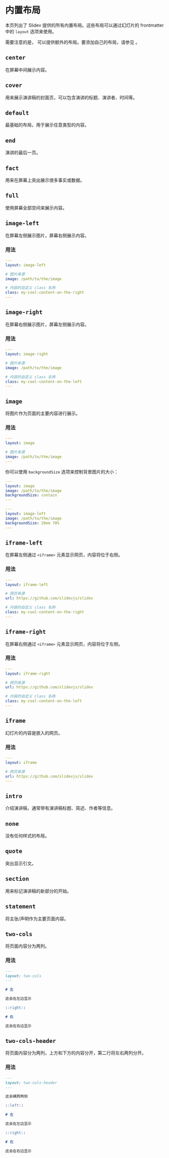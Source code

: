 # 内置布局

本页列出了 Slidev 提供的所有内置布局。这些布局可以通过幻灯片的 frontmatter 中的 `layout` 选项来使用。

需要注意的是，<LinkInline link="guide/theme-addon" /> 可以提供额外的布局。要添加自己的布局，请参见 <LinkInline link="guide/write-layout" />。

## `center`

在屏幕中间展示内容。

## `cover`

用来展示演讲稿的封面页，可以包含演讲的标题、演讲者、时间等。

## `default`

最基础的布局，用于展示任意类型的内容。

## `end`

演讲的最后一页。

## `fact`

用来在屏幕上突出展示很多事实或数据。

## `full`

使用屏幕全部空间来展示内容。

## `image-left`

在屏幕左侧展示图片，屏幕右侧展示内容。

### 用法

```yaml
---
layout: image-left

# 图片来源
image: /path/to/the/image

# 内容的自定义 class 名称
class: my-cool-content-on-the-right
---
```

## `image-right`

在屏幕右侧展示图片，屏幕左侧展示内容。

### 用法

```yaml
---
layout: image-right

# 图片来源
image: /path/to/the/image

# 内容的自定义 class 名称
class: my-cool-content-on-the-left
---
```

## `image`

将图片作为页面的主要内容进行展示。

### 用法

```yaml
---
layout: image

# 图片来源
image: /path/to/the/image
---
```

你可以使用 `backgroundSize` 选项来控制背景图片的大小：

```yaml
---
layout: image
image: /path/to/the/image
backgroundSize: contain
---
```

```yaml
---
layout: image-left
image: /path/to/the/image
backgroundSize: 20em 70%
---
```

## `iframe-left`

在屏幕左侧通过 `<iframe>` 元素显示网页，内容将位于右侧。

### 用法

```yaml
---
layout: iframe-left

# 网页来源
url: https://github.com/slidevjs/slidev

# 内容的自定义 class 名称
class: my-cool-content-on-the-right
---
```

## `iframe-right`

在屏幕右侧通过 `<iframe>` 元素显示网页，内容将位于左侧。

### 用法

```yaml
---
layout: iframe-right

# 网页来源
url: https://github.com/slidevjs/slidev

# 内容的自定义 class 名称
class: my-cool-content-on-the-left
---
```

## `iframe`

幻灯片的内容是嵌入的网页。

### 用法

```yaml
---
layout: iframe

# 网页来源
url: https://github.com/slidevjs/slidev
---
```

## `intro`

介绍演讲稿，通​​常带有演讲稿标题、简述、作者等信息。

## `none`

没有任何样式的布局。

## `quote`

突出显示引文。

## `section`

用来标记演讲稿的新部分的开始。

## `statement`

将主张/声明作为主要页面内容。

## `two-cols`

将页面内容分为两列。

### 用法

```md
---
layout: two-cols
---

# 左

这会在左边显示

::right::

# 右

这会在右边显示
```

## `two-cols-header`

将页面内容分为两列，上方和下方的内容分开，第二行将左右两列分开。

### 用法

```md
---
layout: two-cols-header
---

这会横跨两侧

::left::

# 左

这会在左边显示

::right::

# 右

这会在右边显示
```
